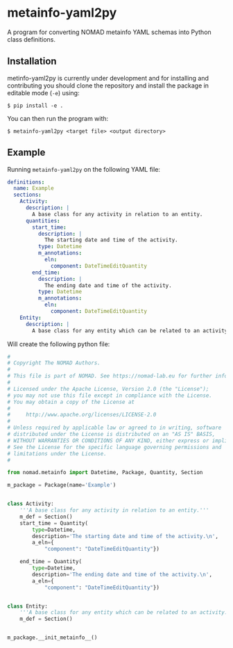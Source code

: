 # metainfo-yaml2py
A program for converting NOMAD metainfo YAML schemas into Python class definitions.

## Installation
metinfo-yaml2py is currently under development and for installing and contributing you should clone the repository and install the package in editable mode (`-e`) using:
```
$ pip install -e .
```
You can then run the program with:
```
$ metainfo-yaml2py <target file> <output directory>
```

## Example
Running `metainfo-yaml2py` on the following YAML file:
```yaml
definitions:
  name: Example
  sections:
    Activity:
      description: |
        A base class for any activity in relation to an entity.
      quantities:
        start_time:
          description: |
            The starting date and time of the activity.
          type: Datetime
          m_annotations:
            eln:
              component: DateTimeEditQuantity
        end_time:
          description: |
            The ending date and time of the activity.
          type: Datetime
          m_annotations:
            eln:
              component: DateTimeEditQuantity
    Entity:
      description: |
        A base class for any entity which can be related to an activity.
```

Will create the following python file:
```python
#
# Copyright The NOMAD Authors.
#
# This file is part of NOMAD. See https://nomad-lab.eu for further info.
#
# Licensed under the Apache License, Version 2.0 (the "License");
# you may not use this file except in compliance with the License.
# You may obtain a copy of the License at
#
#     http://www.apache.org/licenses/LICENSE-2.0
#
# Unless required by applicable law or agreed to in writing, software
# distributed under the License is distributed on an "AS IS" BASIS,
# WITHOUT WARRANTIES OR CONDITIONS OF ANY KIND, either express or implied.
# See the License for the specific language governing permissions and
# limitations under the License.
#

from nomad.metainfo import Datetime, Package, Quantity, Section

m_package = Package(name='Example')


class Activity:
    '''A base class for any activity in relation to an entity.'''
    m_def = Section()
    start_time = Quantity(
        type=Datetime,
        description='The starting date and time of the activity.\n',
        a_eln={
            "component": "DateTimeEditQuantity"})

    end_time = Quantity(
        type=Datetime,
        description='The ending date and time of the activity.\n',
        a_eln={
            "component": "DateTimeEditQuantity"})


class Entity:
    '''A base class for any entity which can be related to an activity.'''
    m_def = Section()


m_package.__init_metainfo__()
```